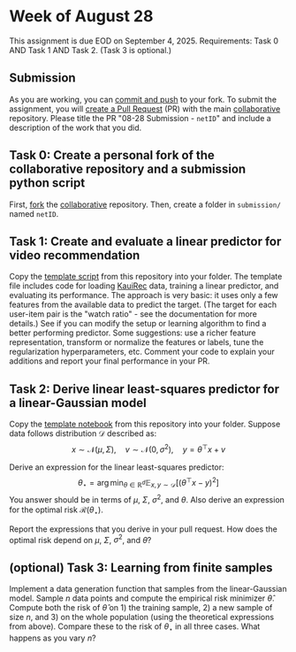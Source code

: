 # Week of August 28

This assignment is due EOD on September 4, 2025.
Requirements: Task 0 AND Task 1 AND Task 2. (Task 3 is optional.)

## Submission

As you are working, you can [commit and push](https://docs.github.com/en/get-started/using-git/about-git) to your fork. 
To submit the assignment, you will [create a Pull Request](https://docs.github.com/en/pull-requests/collaborating-with-pull-requests/proposing-changes-to-your-work-with-pull-requests/creating-a-pull-request-from-a-fork) (PR) with the main [collaborative](https://github.com/ml-feedback-sys/collaborative-f25) repository.
Please title the PR "08-28 Submission - `netID`" and include a description of the work that you did.

## Task 0: Create a personal fork of the collaborative repository and a submission python script

First, [fork](https://docs.github.com/en/pull-requests/collaborating-with-pull-requests/working-with-forks) the [collaborative](https://github.com/ml-feedback-sys/collaborative-f25) repository.
Then, create a folder in `submission/` named `netID`.

## Task 1: Create and evaluate a linear predictor for video recommendation

Copy the [template script](code/08-28watch_prediction.py) from this repository into your folder.
The template file includes code for loading [KauiRec](https://kuairec.com/) data, training a linear predictor, and evaluating its performance.
The approach is very basic: it uses only a few features from the available data to predict the target. (The target for each user-item pair is the "watch ratio" - see the documentation for more details.)
See if you can modify the setup or learning algorithm to find a better performing predictor.
Some suggestions: use a richer feature representation, transform or normalize the features or labels, tune the regularization hyperparameters, etc.
Comment your code to explain your additions and report your final performance in your PR.


## Task 2: Derive linear least-squares predictor for a linear-Gaussian model

Copy the [template notebook](code/08-28linear-ls.py) from this repository into your folder.
Suppose data follows distribution $\mathcal D$ described as:
$$x\sim \mathcal N(\mu, \Sigma),\quad v\sim \mathcal N(0, \sigma^2),\quad y=\theta^\top x + v$$

Derive an expression for the linear least-squares predictor:
$$\theta_\star = \arg\min_{\theta\in\mathbb R^d} \mathbb E_{x,y\sim\mathcal D}[(\theta^\top x-y)^2] $$
You answer should be in terms of $\mu$, $\Sigma$, $\sigma^2$, and $\theta$.
Also derive an expression for the optimal risk $\mathcal R(\theta_\star)$.

Report the expressions that you derive in your pull request. 
How does the optimal risk depend on  $\mu$, $\Sigma$, $\sigma^2$, and $\theta$?

## (optional) Task 3: Learning from finite samples

Implement a data generation function that samples from the linear-Gaussian model. 
Sample $n$ data points and compute the empirical risk minimizer $\hat\theta$.
Compute both the risk of $\hat\theta$ on 1) the training sample, 2) a new sample of size $n$, and 3) on the whole population (using the theoretical expressions from above).
Compare these to the risk of $\theta_\star$ in all three cases.
What happens as you vary $n$?

